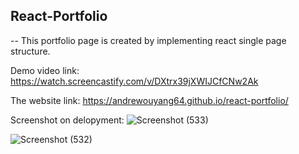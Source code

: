 ## React-Portfolio

-- This portfolio page is created by implementing react single page structure.

Demo video link: https://watch.screencastify.com/v/DXtrx39jXWIJCfCNw2Ak

The website link: https://andrewouyang64.github.io/react-portfolio/

Screenshot on delopyment:
![Screenshot (533)](https://user-images.githubusercontent.com/99464607/180593489-28289d6d-405e-41c5-bc00-fd2e0125f45d.png)

![Screenshot (532)](https://user-images.githubusercontent.com/99464607/180593459-b48213f2-2f2a-4e9a-9248-0df1326bb5dd.png)

